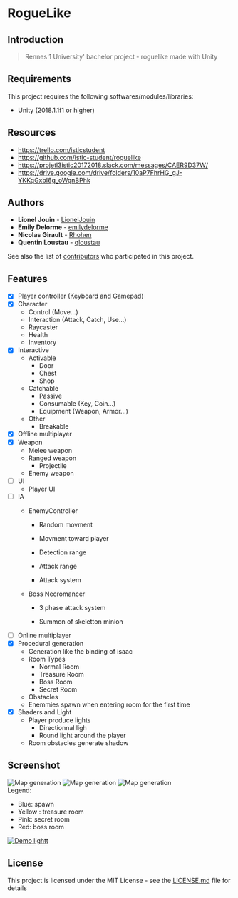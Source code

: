 # RogueLike

## Introduction

> Rennes 1 University' bachelor project - roguelike made with Unity

## Requirements

This project requires the following softwares/modules/libraries:
* Unity (2018.1.1f1 or higher)

## Resources

* https://trello.com/isticstudent
* https://github.com/istic-student/roguelike
* https://projetl3istic20172018.slack.com/messages/CAER9D37W/
* https://drive.google.com/drive/folders/10aP7FhrHG_gJ-YKKqGxbI6g_oWgnBPhk

## Authors

* **Lionel Jouin** - [LionelJouin](https://github.com/LionelJouin)  
* **Emily Delorme** - [emilydelorme](https://github.com/emilydelorme)  
* **Nicolas Girault** - [Rhohen](https://github.com/Rhohen)  
* **Quentin Loustau** - [qloustau](https://github.com/qloustau)  

See also the list of [contributors](https://github.com/your/project/contributors) who participated in this project.

## Features

- [x] Player controller (Keyboard and Gamepad)
- [x] Character
	- Control (Move...)
	- Interaction (Attack, Catch, Use...)
	- Raycaster
	- Health
	- Inventory
- [x] Interactive
	- Activable
		- Door
		- Chest
		- Shop
	- Catchable
		- Passive
		- Consumable (Key, Coin...)
		- Equipment (Weapon, Armor...)
	- Other
		- Breakable
- [x] Offline multiplayer
- [x] Weapon
	- Melee weapon
	- Ranged weapon
		- Projectile
	- Enemy weapon
- [ ] UI
	- Player UI
- [ ] IA
	- EnemyController

		- Random movment

		- Movment toward player

		- Detection range

		- Attack range

		- Attack system

	- Boss Necromancer

		- 3 phase attack system

		- Summon of skeletton minion
- [ ] Online multiplayer
- [x] Procedural generation
	- Generation like the binding of isaac
	- Room Types
		- Normal Room
		- Treasure Room
		- Boss Room
		- Secret Room
	- Obstacles
	- Enemmies spawn when entering room for the first time
- [x] Shaders and Light
	- Player produce lights
		- Directionnal ligh
		- Round light around the player
	- Room obstacles generate shadow
	

## Screenshot

![Map generation](https://i.imgur.com/N7jzmkU.png)
![Map generation](https://i.imgur.com/azAYkcp.png)
![Map generation](https://i.imgur.com/rYynkUV.png)  
Legend:
- Blue: spawn
- Yellow : treasure room
- Pink: secret room
- Red: boss room

[![Demo lightt](https://i.imgur.com/KNU563K.png)](https://imgur.com/a/oHPyaKJ)

## License

This project is licensed under the MIT License - see the [LICENSE.md](LICENSE.md) file for details
